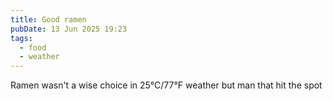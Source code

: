 ```yaml
---
title: Good ramen
pubDate: 13 Jun 2025 19:23
tags: 
  - food
  - weather
---
```


Ramen wasn't a wise choice in 25°C/77°F weather but man that hit the spot